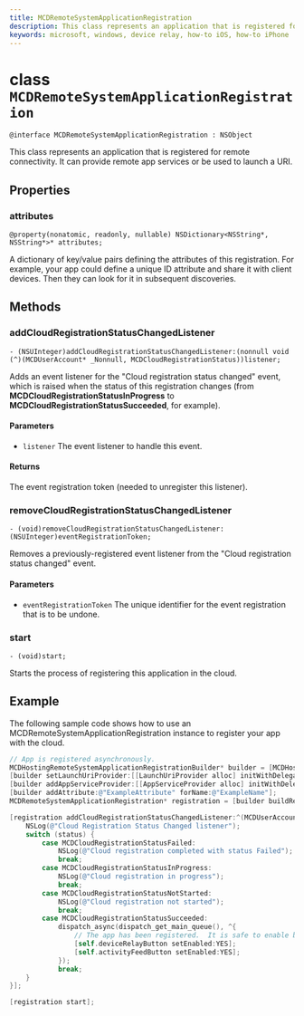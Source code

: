 ```yaml
---
title: MCDRemoteSystemApplicationRegistration
description: This class represents an application that is registered for remote connectivity.
keywords: microsoft, windows, device relay, how-to iOS, how-to iPhone 
---
```


# class `MCDRemoteSystemApplicationRegistration`

```
@interface MCDRemoteSystemApplicationRegistration : NSObject 

```

This class represents an application that is registered for remote connectivity. It can provide remote app services or be used to launch a URI.

## Properties

### attributes 
`@property(nonatomic, readonly, nullable) NSDictionary<NSString*, NSString*>* attributes;`

A dictionary of key/value pairs defining the attributes of this registration. For example, your app could define a unique ID attribute and share it with client devices. Then they can look for it in subsequent discoveries.

## Methods
### addCloudRegistrationStatusChangedListener
`- (NSUInteger)addCloudRegistrationStatusChangedListener:(nonnull void (^)(MCDUserAccount* _Nonnull, MCDCloudRegistrationStatus))listener;`

Adds an event listener for the "Cloud registration status changed" event, which is raised when the status of this registration changes (from **MCDCloudRegistrationStatusInProgress** to **MCDCloudRegistrationStatusSucceeded**, for example).

#### Parameters
* `listener` The event listener to handle this event.

#### Returns
The event registration token (needed to unregister this listener).

### removeCloudRegistrationStatusChangedListener
`- (void)removeCloudRegistrationStatusChangedListener:(NSUInteger)eventRegistrationToken;`

Removes a previously-registered event listener from the "Cloud registration status changed" event.

#### Parameters
* `eventRegistrationToken` The unique identifier for the event registration that is to be undone.

### start
`- (void)start;`

Starts the process of registering this application in the cloud.


## Example

The following sample code shows how to use an MCDRemoteSystemApplicationRegistration instance to register your app with the cloud.

```ObjectiveC
// App is registered asynchronously.
MCDHostingRemoteSystemApplicationRegistrationBuilder* builder = [MCDHostingRemoteSystemApplicationRegistrationBuilder new];
[builder setLaunchUriProvider:[[LaunchUriProvider alloc] initWithDelegate:[AppDataSource sharedInstance].inboundRequestLogger]];
[builder addAppServiceProvider:[[AppServiceProvider alloc] initWithDelegate:[AppDataSource sharedInstance].inboundRequestLogger]];
[builder addAttribute:@"ExampleAttribute" forName:@"ExampleName"];
MCDRemoteSystemApplicationRegistration* registration = [builder buildRegistration];

[registration addCloudRegistrationStatusChangedListener:^(MCDUserAccount * _Nonnull account, MCDCloudRegistrationStatus status) {
    NSLog(@"Cloud Registration Status Changed listener");
    switch (status) {
        case MCDCloudRegistrationStatusFailed:
            NSLog(@"Cloud registration completed with status Failed");
            break;
        case MCDCloudRegistrationStatusInProgress:
            NSLog(@"Cloud registration in progress");
            break;
        case MCDCloudRegistrationStatusNotStarted:
            NSLog(@"Cloud registration not started");
            break;
        case MCDCloudRegistrationStatusSucceeded:
            dispatch_async(dispatch_get_main_queue(), ^{
                // The app has been registered.  It is safe to enable button.
                [self.deviceRelayButton setEnabled:YES];
                [self.activityFeedButton setEnabled:YES];
            });
            break;
    }
}];

[registration start];
```


